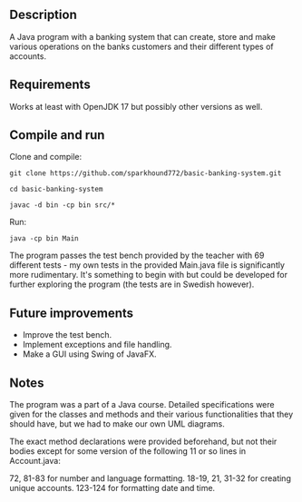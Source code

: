 ## Description

A Java program with a banking system that can create, store and make various operations on the banks customers and their different types of accounts.

## Requirements

Works at least with OpenJDK 17 but possibly other versions as well.

## Compile and run

Clone and compile:

`git clone https://github.com/sparkhound772/basic-banking-system.git`

`cd basic-banking-system`

`javac -d bin -cp bin src/*`

Run:

`java -cp bin Main`

The program passes the test bench provided by the teacher with 69 different tests - my own tests in the provided Main.java file is significantly more rudimentary. It's something to begin with but could be developed for further exploring the program (the tests are in Swedish however).

## Future improvements

- Improve the test bench.
- Implement exceptions and file handling.
- Make a GUI using Swing of JavaFX.

## Notes

The program was a part of a Java course. Detailed specifications were given for the classes and methods and their various functionalities that they should have, but we had to make our own UML diagrams. 

The exact method declarations were provided beforehand, but not their bodies except for some version of the following 11 or so lines in Account.java: 

72, 81-83 for number and language formatting.
18-19, 21, 31-32 for creating unique accounts.
123-124 for formatting date and time.
